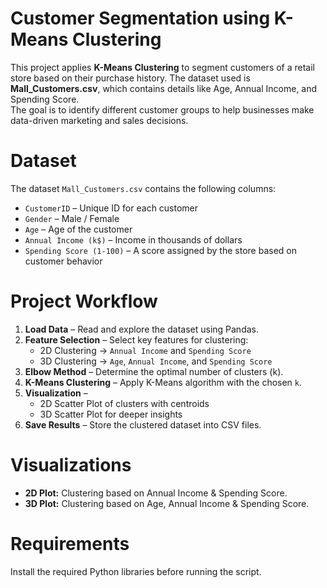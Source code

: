 # Customer Segmentation using K-Means Clustering

This project applies **K-Means Clustering** to segment customers of a retail store based on their purchase history. The dataset used is **Mall_Customers.csv**, which contains details like Age, Annual Income, and Spending Score.  
The goal is to identify different customer groups to help businesses make data-driven marketing and sales decisions.

# Dataset
The dataset `Mall_Customers.csv` contains the following columns:
- `CustomerID` – Unique ID for each customer
- `Gender` – Male / Female
- `Age` – Age of the customer
- `Annual Income (k$)` – Income in thousands of dollars
- `Spending Score (1-100)` – A score assigned by the store based on customer behavior

# Project Workflow
1. **Load Data** – Read and explore the dataset using Pandas.
2. **Feature Selection** – Select key features for clustering:
   - 2D Clustering → `Annual Income` and `Spending Score`
   - 3D Clustering → `Age`, `Annual Income`, and `Spending Score`
3. **Elbow Method** – Determine the optimal number of clusters (k).
4. **K-Means Clustering** – Apply K-Means algorithm with the chosen `k`.
5. **Visualization** – 
   - 2D Scatter Plot of clusters with centroids
   - 3D Scatter Plot for deeper insights
6. **Save Results** – Store the clustered dataset into CSV files.

# Visualizations
- **2D Plot:** Clustering based on Annual Income & Spending Score.
- **3D Plot:** Clustering based on Age, Annual Income & Spending Score.

# Requirements
Install the required Python libraries before running the script.
